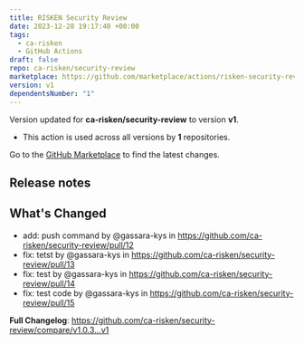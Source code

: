 ```yaml
---
title: RISKEN Security Review
date: 2023-12-28 19:17:40 +00:00
tags:
  - ca-risken
  - GitHub Actions
draft: false
repo: ca-risken/security-review
marketplace: https://github.com/marketplace/actions/risken-security-review
version: v1
dependentsNumber: "1"
---
```



Version updated for **ca-risken/security-review** to version **v1**.
- This action is used across all versions by **1** repositories.

Go to the [GitHub Marketplace](https://github.com/marketplace/actions/risken-security-review) to find the latest changes.

## Release notes

## What's Changed
* add: push command by @gassara-kys in https://github.com/ca-risken/security-review/pull/12
* fix: tetst by @gassara-kys in https://github.com/ca-risken/security-review/pull/13
* fix: test by @gassara-kys in https://github.com/ca-risken/security-review/pull/14
* fix: test code by @gassara-kys in https://github.com/ca-risken/security-review/pull/15


**Full Changelog**: https://github.com/ca-risken/security-review/compare/v1.0.3...v1
